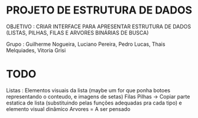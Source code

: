 # PROJETO DE ESTRUTURA DE DADOS
OBJETIVO : CRIAR INTERFACE PARA APRESENTAR ESTRUTURA DE DADOS (LISTAS, PILHAS, FILAS E ARVORES BINÁRIAS DE BUSCA)

Grupo : Guilherme Nogueira, Luciano Pereira, Pedro Lucas, Thais Melquiades, Vitoria Grisi

# TODO

Listas : Elementos visuais da lista (maybe um for que ponha botoes representando o conteudo, e imagens de setas)
Filas Pilhas -> Copiar parte estatica de lista (substituindo pelas funções adequadas pra cada tipo) e elemento visual dinâmico 
Arvores = A ser pensado
